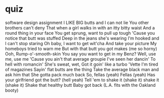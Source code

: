 # quiz
software design assignment
I
LIKE
BIG
butts and I can not lie
You other brothers can't deny
That when a girl walks in with an itty bitty waist
And a round thing in your face
You get sprung, want to pull up tough
'Cause you notice that butt was stuffed
Deep in the jeans she's wearing
I'm hooked and I can't stop staring
Oh baby, I want to get wit'cha
And take your picture
My homeboys tried to warn me
But with that butt you got makes (me so horny)
Ooh, Rump-o'-smooth-skin
You say you want to get in my Benz?
Well, use me, use me
'Cause you ain't that average groupie
I've seen her dancin'
To hell with romancin'
She's sweat, wet,
Got it goin' like a turbo 'Vette
I'm tired of magazines
Sayin' flat butts are the thing
Take the average black man and ask him that
She gotta pack much back
So, fellas (yeah) Fellas (yeah)
Has your girlfriend got the butt? (hell yeah)
Tell 'em to shake it (shake it) shake it (shake it)
Shake that healthy butt
Baby got back (L.A. fits with the Oakland booty)
